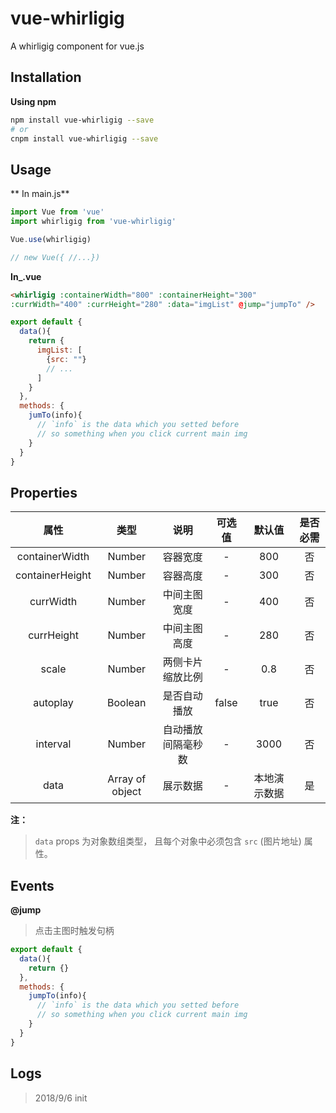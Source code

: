 # vue-whirligig
A whirligig component for vue.js

## Installation
**Using npm**

``` bash
npm install vue-whirligig --save
# or 
cnpm install vue-whirligig --save
```

## Usage
** In main.js**
``` js
import Vue from 'vue'
import whirligig from 'vue-whirligig'

Vue.use(whirligig)

// new Vue({ //...})
```
**In_.vue**
``` html
<whirligig :containerWidth="800" :containerHeight="300" 
:currWidth="400" :currHeight="280" :data="imgList" @jump="jumpTo" />
```
``` js
export default {
  data(){
    return {
      imgList: [
        {src: ""}
        // ...
      ]
    }
  },
  methods: {
    jumTo(info){
      // `info` is the data which you setted before 
      // so something when you click current main img
    }
  }
}
```

## Properties
|属性|类型|说明|可选值|默认值|是否必需|
| :----: | :----: | :----: | :----: | :----: | :----: |
| containerWidth | Number | 容器宽度 | - | 800 | 否 |
| containerHeight| Number | 容器高度 | - | 300 | 否 |
| currWidth|Number| 中间主图宽度 | - | 400 | 否 |
| currHeight| Number | 中间主图高度 | - | 280 | 否 |
| scale|Number | 两侧卡片缩放比例 | - | 0.8 | 否 |
| autoplay | Boolean | 是否自动播放 | false | true | 否 |
| interval | Number | 自动播放间隔毫秒数 | - | 3000 | 否 |
| data| Array of object | 展示数据 | - | 本地演示数据 | 是 |

**注：**
> `data` props 为对象数组类型， 且每个对象中必须包含 `src` (图片地址) 属性。

## Events
**@jump**
> 点击主图时触发句柄
``` js
export default {
  data(){
    return {}
  },
  methods: {
    jumpTo(info){
      // `info` is the data which you setted before 
      // so something when you click current main img
    }
  }
}
```

## Logs
> 2018/9/6 init
